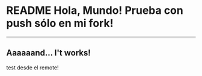 # README Hola, Mundo! Prueba con push sólo en mi fork!
***
## Aaaaaand... I't works!
test desde el remote!

